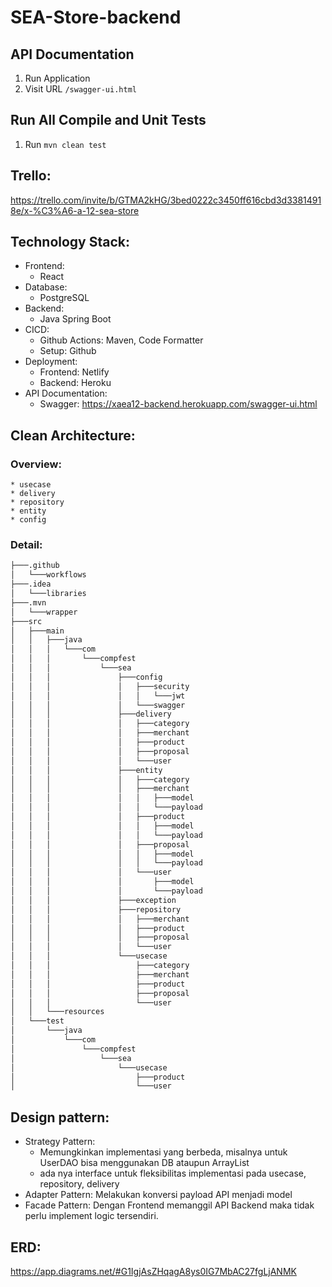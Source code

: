 # SEA-Store-backend

## API Documentation
1. Run Application
2. Visit URL `/swagger-ui.html`

## Run All Compile and Unit Tests
1. Run `mvn clean test`

## Trello:
https://trello.com/invite/b/GTMA2kHG/3bed0222c3450ff616cbd3d33814918e/x-%C3%A6-a-12-sea-store

## Technology Stack:
* Frontend: 
    * React
* Database: 
    * PostgreSQL
* Backend: 
    * Java Spring Boot
* CICD:
    * Github Actions: Maven, Code Formatter
    * Setup: Github
* Deployment:
   * Frontend: Netlify 
   * Backend: Heroku
* API Documentation:
   * Swagger: https://xaea12-backend.herokuapp.com/swagger-ui.html


## Clean Architecture:
### Overview:
	* usecase
	* delivery
	* repository
	* entity
	* config

### Detail:
```sh
├───.github
│   └───workflows
├───.idea
│   └───libraries
├───.mvn
│   └───wrapper
├───src
│   ├───main
│   │   ├───java
│   │   │   └───com
│   │   │       └───compfest
│   │   │           └───sea
│   │   │               ├───config
│   │   │               │   ├───security
│   │   │               │   │   └───jwt
│   │   │               │   └───swagger
│   │   │               ├───delivery
│   │   │               │   ├───category
│   │   │               │   ├───merchant
│   │   │               │   ├───product
│   │   │               │   ├───proposal
│   │   │               │   └───user
│   │   │               ├───entity
│   │   │               │   ├───category
│   │   │               │   ├───merchant
│   │   │               │   │   ├───model
│   │   │               │   │   └───payload
│   │   │               │   ├───product
│   │   │               │   │   ├───model
│   │   │               │   │   └───payload
│   │   │               │   ├───proposal
│   │   │               │   │   ├───model
│   │   │               │   │   └───payload
│   │   │               │   └───user
│   │   │               │       ├───model
│   │   │               │       └───payload
│   │   │               ├───exception
│   │   │               ├───repository
│   │   │               │   ├───merchant
│   │   │               │   ├───product
│   │   │               │   ├───proposal
│   │   │               │   └───user
│   │   │               └───usecase
│   │   │                   ├───category
│   │   │                   ├───merchant
│   │   │                   ├───product
│   │   │                   ├───proposal
│   │   │                   └───user
│   │   └───resources
│   └───test
│       └───java
│           └───com
│               └───compfest
│                   └───sea
│                       └───usecase
│                           ├───product
│                           └───user
```
## Design pattern:
* Strategy Pattern: 
	* Memungkinkan implementasi yang berbeda, misalnya untuk UserDAO bisa menggunakan DB ataupun ArrayList
	* ada nya interface untuk fleksibilitas implementasi pada usecase, repository, delivery
* Adapter Pattern: Melakukan konversi payload API menjadi model
* Facade Pattern: Dengan Frontend memanggil API Backend maka tidak perlu implement logic tersendiri.


## ERD:
https://app.diagrams.net/#G1IgjAsZHqagA8ys0IG7MbAC27fgLjANMK

